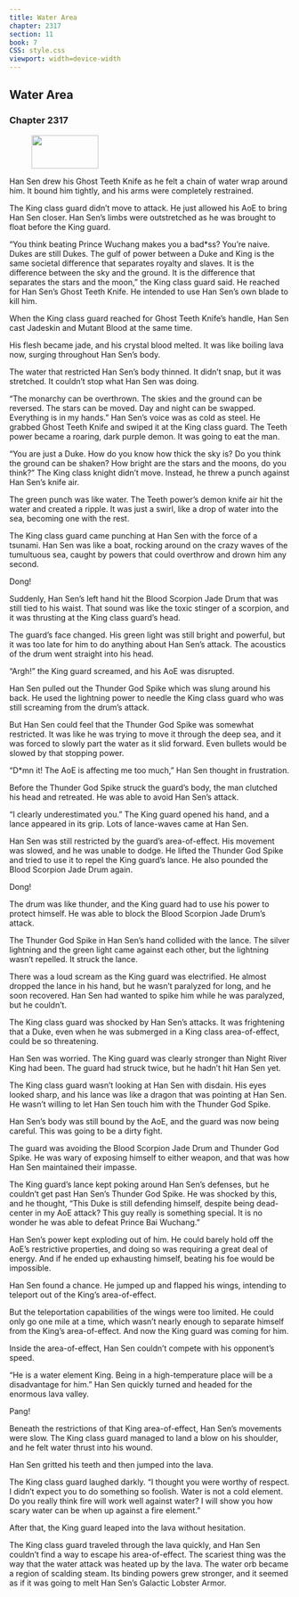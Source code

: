 ```yaml
---
title: Water Area
chapter: 2317
section: 11
book: 7
CSS: style.css
viewport: width=device-width
---
```


## Water Area

### Chapter 2317

<figure>
	<img src="../Images/gem.gif" alt="" id="gem" width="120" height="60" />
</figure>

Han Sen drew his Ghost Teeth Knife as he felt a chain of water wrap around him. It bound him tightly, and his arms were completely restrained.

The King class guard didn’t move to attack. He just allowed his AoE to bring Han Sen closer. Han Sen’s limbs were outstretched as he was brought to float before the King guard.

“You think beating Prince Wuchang makes you a bad*ss? You’re naive. Dukes are still Dukes. The gulf of power between a Duke and King is the same societal difference that separates royalty and slaves. It is the difference between the sky and the ground. It is the difference that separates the stars and the moon,” the King class guard said. He reached for Han Sen’s Ghost Teeth Knife. He intended to use Han Sen’s own blade to kill him.

When the King class guard reached for Ghost Teeth Knife’s handle, Han Sen cast Jadeskin and Mutant Blood at the same time.

His flesh became jade, and his crystal blood melted. It was like boiling lava now, surging throughout Han Sen’s body.

The water that restricted Han Sen’s body thinned. It didn’t snap, but it was stretched. It couldn’t stop what Han Sen was doing.

“The monarchy can be overthrown. The skies and the ground can be reversed. The stars can be moved. Day and night can be swapped. Everything is in my hands.” Han Sen’s voice was as cold as steel. He grabbed Ghost Teeth Knife and swiped it at the King class guard. The Teeth power became a roaring, dark purple demon. It was going to eat the man.

“You are just a Duke. How do you know how thick the sky is? Do you think the ground can be shaken? How bright are the stars and the moons, do you think?” The King class knight didn’t move. Instead, he threw a punch against Han Sen’s knife air.

The green punch was like water. The Teeth power’s demon knife air hit the water and created a ripple. It was just a swirl, like a drop of water into the sea, becoming one with the rest.

The King class guard came punching at Han Sen with the force of a tsunami. Han Sen was like a boat, rocking around on the crazy waves of the tumultuous sea, caught by powers that could overthrow and drown him any second.

Dong!

Suddenly, Han Sen’s left hand hit the Blood Scorpion Jade Drum that was still tied to his waist. That sound was like the toxic stinger of a scorpion, and it was thrusting at the King class guard’s head.

The guard’s face changed. His green light was still bright and powerful, but it was too late for him to do anything about Han Sen’s attack. The acoustics of the drum went straight into his head.

“Argh!” the King guard screamed, and his AoE was disrupted.

Han Sen pulled out the Thunder God Spike which was slung around his back. He used the lightning power to needle the King class guard who was still screaming from the drum’s attack.

But Han Sen could feel that the Thunder God Spike was somewhat restricted. It was like he was trying to move it through the deep sea, and it was forced to slowly part the water as it slid forward. Even bullets would be slowed by that stopping power.

“D*mn it! The AoE is affecting me too much,” Han Sen thought in frustration.

Before the Thunder God Spike struck the guard’s body, the man clutched his head and retreated. He was able to avoid Han Sen’s attack.

“I clearly underestimated you.” The King guard opened his hand, and a lance appeared in its grip. Lots of lance-waves came at Han Sen.

Han Sen was still restricted by the guard’s area-of-effect. His movement was slowed, and he was unable to dodge. He lifted the Thunder God Spike and tried to use it to repel the King guard’s lance. He also pounded the Blood Scorpion Jade Drum again.

Dong!

The drum was like thunder, and the King guard had to use his power to protect himself. He was able to block the Blood Scorpion Jade Drum’s attack.

The Thunder God Spike in Han Sen’s hand collided with the lance. The silver lightning and the green light came against each other, but the lightning wasn’t repelled. It struck the lance.

There was a loud scream as the King guard was electrified. He almost dropped the lance in his hand, but he wasn’t paralyzed for long, and he soon recovered. Han Sen had wanted to spike him while he was paralyzed, but he couldn’t.

The King class guard was shocked by Han Sen’s attacks. It was frightening that a Duke, even when he was submerged in a King class area-of-effect, could be so threatening.

Han Sen was worried. The King guard was clearly stronger than Night River King had been. The guard had struck twice, but he hadn’t hit Han Sen yet.

The King class guard wasn’t looking at Han Sen with disdain. His eyes looked sharp, and his lance was like a dragon that was pointing at Han Sen. He wasn’t willing to let Han Sen touch him with the Thunder God Spike.

Han Sen’s body was still bound by the AoE, and the guard was now being careful. This was going to be a dirty fight.

The guard was avoiding the Blood Scorpion Jade Drum and Thunder God Spike. He was wary of exposing himself to either weapon, and that was how Han Sen maintained their impasse.

The King guard’s lance kept poking around Han Sen’s defenses, but he couldn’t get past Han Sen’s Thunder God Spike. He was shocked by this, and he thought, “This Duke is still defending himself, despite being dead-center in my AoE attack? This guy really is something special. It is no wonder he was able to defeat Prince Bai Wuchang.”

Han Sen’s power kept exploding out of him. He could barely hold off the AoE’s restrictive properties, and doing so was requiring a great deal of energy. And if he ended up exhausting himself, beating his foe would be impossible.

Han Sen found a chance. He jumped up and flapped his wings, intending to teleport out of the King’s area-of-effect.

But the teleportation capabilities of the wings were too limited. He could only go one mile at a time, which wasn’t nearly enough to separate himself from the King’s area-of-effect. And now the King guard was coming for him.

Inside the area-of-effect, Han Sen couldn’t compete with his opponent’s speed.

“He is a water element King. Being in a high-temperature place will be a disadvantage for him.” Han Sen quickly turned and headed for the enormous lava valley.

Pang!

Beneath the restrictions of that King area-of-effect, Han Sen’s movements were slow. The King class guard managed to land a blow on his shoulder, and he felt water thrust into his wound.

Han Sen gritted his teeth and then jumped into the lava.

The King class guard laughed darkly. “I thought you were worthy of respect. I didn’t expect you to do something so foolish. Water is not a cold element. Do you really think fire will work well against water? I will show you how scary water can be when up against a fire element.”

After that, the King guard leaped into the lava without hesitation.

The King class guard traveled through the lava quickly, and Han Sen couldn’t find a way to escape his area-of-effect. The scariest thing was the way that the water attack was heated up by the lava. The water orb became a region of scalding steam. Its binding powers grew stronger, and it seemed as if it was going to melt Han Sen’s Galactic Lobster Armor.
